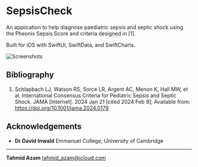# SepsisCheck

An application to help diagnose paediatric sepsis and septic shock using the Pheonix Sepsis Score and criteria designed in [1].

Built for iOS with SwiftUI, SwiftData, and SwiftCharts.

![Screenshots](https://github.com/tahmidazam/SepsisCheck/assets/56737311/530a26ff-9f2b-4b43-9121-0dfaf4c74893)

## Bibliography
1. Schlapbach LJ, Watson RS, Sorce LR, Argent AC, Menon K, Hall MW, et al. International Consensus Criteria for Pediatric Sepsis and Septic Shock. JAMA [Internet]. 2024 Jan 21 [cited 2024 Feb 9]; Available from: https://doi.org/10.1001/jama.2024.0179

## Acknowledgements

- **Dr David Inwald**
Emmanuel College, University of Cambridge

---
**Tahmid Azam**
tahmid_azam@icloud.com
